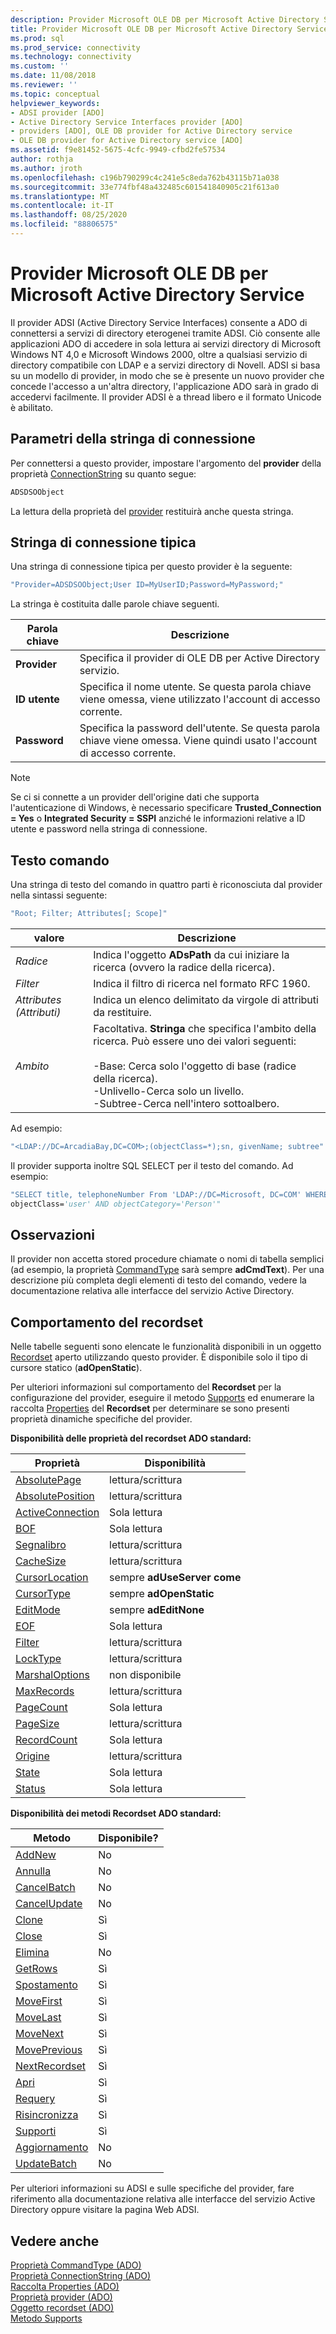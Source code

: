 ```yaml
---
description: Provider Microsoft OLE DB per Microsoft Active Directory Service
title: Provider Microsoft OLE DB per Microsoft Active Directory Service | Microsoft Docs
ms.prod: sql
ms.prod_service: connectivity
ms.technology: connectivity
ms.custom: ''
ms.date: 11/08/2018
ms.reviewer: ''
ms.topic: conceptual
helpviewer_keywords:
- ADSI provider [ADO]
- Active Directory Service Interfaces provider [ADO]
- providers [ADO], OLE DB provider for Active Directory service
- OLE DB provider for Active Directory service [ADO]
ms.assetid: f9e81452-5675-4cfc-9949-cfbd2fe57534
author: rothja
ms.author: jroth
ms.openlocfilehash: c196b790299c4c241e5c8eda762b43115b71a038
ms.sourcegitcommit: 33e774fbf48a432485c601541840905c21f613a0
ms.translationtype: MT
ms.contentlocale: it-IT
ms.lasthandoff: 08/25/2020
ms.locfileid: "88806575"
---
```

# <a name="microsoft-ole-db-provider-for-microsoft-active-directory-service"></a>Provider Microsoft OLE DB per Microsoft Active Directory Service
Il provider ADSI (Active Directory Service Interfaces) consente a ADO di connettersi a servizi di directory eterogenei tramite ADSI. Ciò consente alle applicazioni ADO di accedere in sola lettura ai servizi directory di Microsoft Windows NT 4,0 e Microsoft Windows 2000, oltre a qualsiasi servizio di directory compatibile con LDAP e a servizi directory di Novell. ADSI si basa su un modello di provider, in modo che se è presente un nuovo provider che concede l'accesso a un'altra directory, l'applicazione ADO sarà in grado di accedervi facilmente. Il provider ADSI è a thread libero e il formato Unicode è abilitato.  
  
## <a name="connection-string-parameters"></a>Parametri della stringa di connessione  
 Per connettersi a questo provider, impostare l'argomento del **provider** della proprietà [ConnectionString](../../reference/ado-api/connectionstring-property-ado.md) su quanto segue:  
  
```vb
ADSDSOObject  
```  
  
 La lettura della proprietà del [provider](../../reference/ado-api/provider-property-ado.md) restituirà anche questa stringa.  
  
## <a name="typical-connection-string"></a>Stringa di connessione tipica  
 Una stringa di connessione tipica per questo provider è la seguente:  
  
```vb
"Provider=ADSDSOObject;User ID=MyUserID;Password=MyPassword;"  
```  
  
 La stringa è costituita dalle parole chiave seguenti.  
  
|Parola chiave|Descrizione|  
|-------------|-----------------|  
|**Provider**|Specifica il provider di OLE DB per Active Directory servizio.|  
|**ID utente**|Specifica il nome utente. Se questa parola chiave viene omessa, viene utilizzato l'account di accesso corrente.|  
|**Password**|Specifica la password dell'utente. Se questa parola chiave viene omessa. Viene quindi usato l'account di accesso corrente.|  
  
> [!NOTE]
>  Se ci si connette a un provider dell'origine dati che supporta l'autenticazione di Windows, è necessario specificare **Trusted_Connection = Yes** o **Integrated Security = SSPI** anziché le informazioni relative a ID utente e password nella stringa di connessione.  
  
## <a name="command-text"></a>Testo comando  
 Una stringa di testo del comando in quattro parti è riconosciuta dal provider nella sintassi seguente:  
  
```vb
"Root; Filter; Attributes[; Scope]"  
```  
  
|valore|Descrizione|  
|-----------|-----------------|  
|*Radice*|Indica l'oggetto **ADsPath** da cui iniziare la ricerca (ovvero la radice della ricerca).|  
|*Filter*|Indica il filtro di ricerca nel formato RFC 1960.|  
|*Attributes (Attributi)*|Indica un elenco delimitato da virgole di attributi da restituire.|  
|*Ambito*|Facoltativa. **Stringa** che specifica l'ambito della ricerca. Può essere uno dei valori seguenti:<br /><br /> -Base: Cerca solo l'oggetto di base (radice della ricerca).<br />-Unlivello-Cerca solo un livello.<br />-Subtree-Cerca nell'intero sottoalbero.|  
  
 Ad esempio:  
  
```vb
"<LDAP://DC=ArcadiaBay,DC=COM>;(objectClass=*);sn, givenName; subtree"  
```  
  
 Il provider supporta inoltre SQL SELECT per il testo del comando. Ad esempio:  
  
```vb
"SELECT title, telephoneNumber From 'LDAP://DC=Microsoft, DC=COM' WHERE   
objectClass='user' AND objectCategory='Person'"  
```  
  
## <a name="remarks"></a>Osservazioni  
 Il provider non accetta stored procedure chiamate o nomi di tabella semplici (ad esempio, la proprietà [CommandType](../../reference/ado-api/commandtype-property-ado.md) sarà sempre **adCmdText**). Per una descrizione più completa degli elementi di testo del comando, vedere la documentazione relativa alle interfacce del servizio Active Directory.  
  
## <a name="recordset-behavior"></a>Comportamento del recordset  
 Nelle tabelle seguenti sono elencate le funzionalità disponibili in un oggetto [Recordset](../../reference/ado-api/recordset-object-ado.md) aperto utilizzando questo provider. È disponibile solo il tipo di cursore statico (**adOpenStatic**).  
  
 Per ulteriori informazioni sul comportamento del **Recordset** per la configurazione del provider, eseguire il metodo [Supports](../../reference/ado-api/supports-method.md) ed enumerare la raccolta [Properties](../../reference/ado-api/properties-collection-ado.md) del **Recordset** per determinare se sono presenti proprietà dinamiche specifiche del provider.  
  
 **Disponibilità delle proprietà del recordset ADO standard:**  
  
|Proprietà|Disponibilità|  
|--------------|------------------|  
|[AbsolutePage](../../reference/ado-api/absolutepage-property-ado.md)|lettura/scrittura|  
|[AbsolutePosition](../../reference/ado-api/absoluteposition-property-ado.md)|lettura/scrittura|  
|[ActiveConnection](../../reference/ado-api/activeconnection-property-ado.md)|Sola lettura|  
|[BOF](../../reference/ado-api/bof-eof-properties-ado.md)|Sola lettura|  
|[Segnalibro](../../reference/ado-api/bookmark-property-ado.md)|lettura/scrittura|  
|[CacheSize](../../reference/ado-api/cachesize-property-ado.md)|lettura/scrittura|  
|[CursorLocation](../../reference/ado-api/cursorlocation-property-ado.md)|sempre **adUseServer come**|  
|[CursorType](../../reference/ado-api/cursortype-property-ado.md)|sempre **adOpenStatic**|  
|[EditMode](../../reference/ado-api/editmode-property.md)|sempre **adEditNone**|  
|[EOF](../../reference/ado-api/bof-eof-properties-ado.md)|Sola lettura|  
|[Filter](../../reference/ado-api/filter-property.md)|lettura/scrittura|  
|[LockType](../../reference/ado-api/locktype-property-ado.md)|lettura/scrittura|  
|[MarshalOptions](../../reference/ado-api/marshaloptions-property-ado.md)|non disponibile|  
|[MaxRecords](../../reference/ado-api/maxrecords-property-ado.md)|lettura/scrittura|  
|[PageCount](../../reference/ado-api/pagecount-property-ado.md)|Sola lettura|  
|[PageSize](../../reference/ado-api/pagesize-property-ado.md)|lettura/scrittura|  
|[RecordCount](../../reference/ado-api/recordcount-property-ado.md)|Sola lettura|  
|[Origine](../../reference/ado-api/source-property-ado-recordset.md)|lettura/scrittura|  
|[State](../../reference/ado-api/state-property-ado.md)|Sola lettura|  
|[Status](../../reference/ado-api/status-property-ado-recordset.md)|Sola lettura|  
  
 **Disponibilità dei metodi Recordset ADO standard:**  
  
|Metodo|Disponibile?|  
|------------|----------------|  
|[AddNew](../../reference/ado-api/addnew-method-ado.md)|No|  
|[Annulla](../../reference/ado-api/cancel-method-ado.md)|No|  
|[CancelBatch](../../reference/ado-api/cancelbatch-method-ado.md)|No|  
|[CancelUpdate](../../reference/ado-api/cancelupdate-method-ado.md)|No|  
|[Clone](../../reference/ado-api/clone-method-ado.md)|Sì|  
|[Close](../../reference/ado-api/close-method-ado.md)|Sì|  
|[Elimina](../../reference/ado-api/delete-method-ado-recordset.md)|No|  
|[GetRows](../../reference/ado-api/getrows-method-ado.md)|Sì|  
|[Spostamento](../../reference/ado-api/move-method-ado.md)|Sì|  
|[MoveFirst](../../reference/ado-api/movefirst-movelast-movenext-and-moveprevious-methods-ado.md)|Sì|  
|[MoveLast](../../reference/ado-api/movefirst-movelast-movenext-and-moveprevious-methods-ado.md)|Sì|  
|[MoveNext](../../reference/ado-api/movefirst-movelast-movenext-and-moveprevious-methods-ado.md)|Sì|  
|[MovePrevious](../../reference/ado-api/movefirst-movelast-movenext-and-moveprevious-methods-ado.md)|Sì|  
|[NextRecordset](../../reference/ado-api/nextrecordset-method-ado.md)|Sì|  
|[Apri](../../reference/ado-api/open-method-ado-recordset.md)|Sì|  
|[Requery](../../reference/ado-api/requery-method.md)|Sì|  
|[Risincronizza](../../reference/ado-api/resync-method.md)|Sì|  
|[Supporti](../../reference/ado-api/supports-method.md)|Sì|  
|[Aggiornamento](../../reference/ado-api/update-method.md)|No|  
|[UpdateBatch](../../reference/ado-api/updatebatch-method.md)|No|  
  
 Per ulteriori informazioni su ADSI e sulle specifiche del provider, fare riferimento alla documentazione relativa alle interfacce del servizio Active Directory oppure visitare la pagina Web ADSI.  
  
## <a name="see-also"></a>Vedere anche  
 [Proprietà CommandType (ADO)](../../reference/ado-api/commandtype-property-ado.md)   
 [Proprietà ConnectionString (ADO)](../../reference/ado-api/connectionstring-property-ado.md)   
 [Raccolta Properties (ADO)](../../reference/ado-api/properties-collection-ado.md)   
 [Proprietà provider (ADO)](../../reference/ado-api/provider-property-ado.md)   
 [Oggetto recordset (ADO)](../../reference/ado-api/recordset-object-ado.md)   
 [Metodo Supports](../../reference/ado-api/supports-method.md)